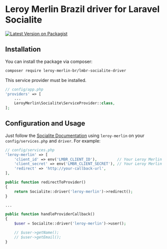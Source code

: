 # Leroy Merlin Brazil driver for Laravel Socialite

[![Latest Version on Packagist](https://img.shields.io/packagist/v/vitorbari/lmbr-socialite-driver.svg?style=flat-square)](https://packagist.org/packages/vitorbari/lmbr-socialite-driver)


## Installation

You can install the package via composer:

```bash
composer require leroy-merlin-br/lmbr-socialite-driver
```

This service provider must be installed.

```php
// config/app.php
'providers' => [
    ...
    LeroyMerlin\Socialite\ServiceProvider::class,
];
```

## Configuration and Usage

Just follow the [Socialite Documentation](http://laravel.com/docs/socialite)
using `leroy-merlin` on your `config/services.php` and `driver`.
For example:

```php
// config/services.php
'leroy-merlin' => [
    'client_id' => env('LMBR_CLIENT_ID'),         // Your Leroy Merlin Client ID
    'client_secret' => env('LMBR_CLIENT_SECRET'), // Your Leroy Merlin Client Secret
    'redirect' => 'http://your-callback-url',
],
```

```php
public function redirectToProvider()
{
    return Socialite::driver('leroy-merlin')->redirect();
}

...

public function handleProviderCallback()
{
    $user = Socialite::driver('leroy-merlin')->user();

    // $user->getName();
    // $user->getEmail();
}
```
